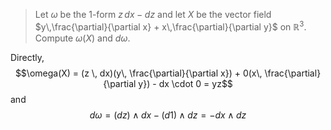 > Let $\omega$ be the 1-form $z\,dx - dz$ and let $X$ be the vector field $y\,\frac{\partial}{\partial x} + x\,\frac{\partial}{\partial y}$ on $\mathbb{R}^3$. Compute $\omega(X)$ and $d\omega$.

Directly,
$$\omega(X) = (z \, dx)(y\, \frac{\partial}{\partial x}) + 0(x\, \frac{\partial}{\partial y}) - dx \cdot 0 = yz$$
and 
$$d\omega = (d z)\wedge dx - (d 1)\wedge dz = - dx \wedge dz$$